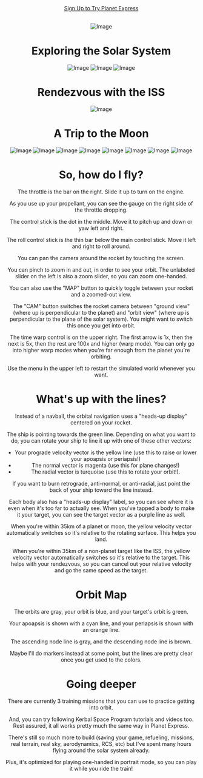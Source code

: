<center>
<a href="https://goo.gl/forms/29PUQ9Ed8U4wjQQk2">Sign Up to Try Planet Express</a>
<br><br>
<center>

![Image](images/launch-screen.png)

# Exploring the Solar System

![Image](images/orbiting-jupiter.png)
![Image](images/mars-to-phobos.png)
![Image](images/orbiting-venus.jpg)

# Rendezvous with the ISS

![Image](images/iss-encounter.png)

# A Trip to the Moon

![Image](images/1-launch-orbit.png)
![Image](images/2-orbit-burn.png)
![Image](images/3-moon-transfer-orbit.png)
![Image](images/4-to-the-moon.png)
![Image](images/5-approaching-moon.png)
![Image](images/6-moon-hyperbolic-orbit.png)
![Image](images/7-burning-retrograde.png)
![Image](images/8-moon-elliptical-orbit.png)

# So, how do I fly?

The throttle is the bar on the right. Slide it up to turn on the engine.

As you use up your propellant, you can see the gauge on the right side of the throttle dropping.

The control stick is the dot in the middle. Move it to pitch up and down or yaw left and right.

The roll control stick is the thin bar below the main control stick. Move it left and right to roll around.

You can pan the camera around the rocket by touching the screen.

You can pinch to zoom in and out, in order to see your orbit. The unlabeled slider on the left is also a zoom slider, so you can zoom one-handed.

You can also use the "MAP" button to quickly toggle between your rocket and a zoomed-out view.

The "CAM" button switches the rocket camera between "ground view" (where up is perpendicular to the planet) and "orbit view" (where up is perpendicular to the plane of the solar system). You might want to switch this once you get into orbit.

The time warp control is on the upper right. The first arrow is 1x, then the next is 5x, then the rest are 100x and higher (warp mode). You can only go into higher warp modes when you're far enough from the planet you're orbiting.

Use the menu in the upper left to restart the simulated world whenever you want.

# What's up with the lines?

Instead of a navball, the orbital navigation uses a "heads-up display" centered on your rocket. 

The ship is pointing towards the green line. Depending on what you want to do, you can rotate your ship to line it up with one of these other vectors:

* Your prograde velocity vector is the yellow line (use this to raise or lower your apoapsis or periapsis!)
* The normal vector is magenta (use this for plane changes!)
* The radial vector is turquoise (use this to rotate your orbit!).

If you want to burn retrograde, anti-normal, or anti-radial, just point the back of your ship toward the line instead.

Each body also has a "heads-up display" label, so you can see where it is even when it's too far to actually see. When you've tapped a body to make it your target, you can see the target vector as a purple line as well.

When you're within 35km of a planet or moon, the yellow velocity vector automatically switches so it's relative to the rotating surface. This helps you land.

When you're within 35km of a non-planet target like the ISS, the yellow velocity vector automatically switches so it's relative to the target. This helps with your rendezvous, so you can cancel out your relative velocity and go the same speed as the target.

# Orbit Map

The orbits are gray, your orbit is blue, and your target's orbit is green.

Your apoapsis is shown with a cyan line, and your periapsis is shown with an orange line.

The ascending node line is gray, and the descending node line is brown.

Maybe I'll do markers instead at some point, but the lines are pretty clear once you get used to the colors.

# Going deeper

There are currently 3 training missions that you can use to practice getting into orbit.

And, you can try following Kerbal Space Program tutorials and videos too. Rest assured, it all works pretty much the same way in Planet Express.

There's still so much more to build (saving your game, refueling, missions, real terrain, real sky, aerodynamics, RCS, etc) but I've spent many hours flying around the solar system already.

Plus, it's optimized for playing one-handed in portrait mode, so you can play it while you ride the train!


